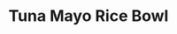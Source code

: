 ---
layout: recipe
title: Tuna Mayo Rice Bowl
description: A staple of home cooking in South Korea (where it is sometimes called deopbap), this simple meal is a workday staple.
prep_time: 5 minutes
cook_time: 0 minutes
servings: 1
category: Lunch
protein: tuna
source: Eric Kim

ingredients: |
  - 1 (5-ounce) can tuna (preferably any variety stored in oil), well drained
  - 2 tablespoons mayonnaise
  - 1 teaspoon toasted sesame oil
  - ½ teaspoon soy sauce
  - 1 cup cooked white rice (preferably short- or medium-grain)
  - Toasted white or black sesame seeds, furikake or chopped scallions, for topping (optional)

instructions: |
  1. In a small bowl, stir the tuna, mayonnaise, sesame oil and soy sauce to combine.
  2. Add the white rice to a bowl and spoon the tuna mixture on top.
  3. Sprinkle with the sesame seeds, furikake or scallions, if using.

notes: |
  - You can adjust the seasonings to your taste: Use as much or as little soy sauce as you'd like for a savory accent.
  - You can lean into the nuttiness of this rice bowl by sowing the top with toasted sesame seeds, or amp up the savoriness with furikake or scallions.
---